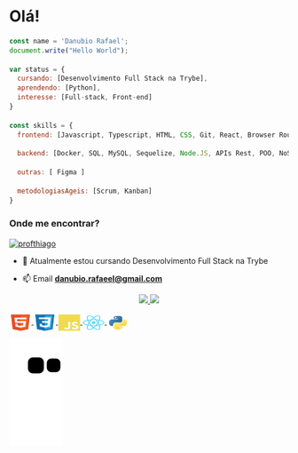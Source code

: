<h1>Olá! </h1>

```js
const name = 'Danubio Rafael';
document.write("Hello World");

var status = { 
  cursando: [Desenvolvimento Full Stack na Trybe],
  aprendendo: [Python],
  interesse: [Full-stack, Front-end]
}

const skills = {
  frontend: [Javascript, Typescript, HTML, CSS, Git, React, Browser Router, RTL, Redux, Jest, SASS/SCSS],
  
  backend: [Docker, SQL, MySQL, Sequelize, Node.JS, APIs Rest, POO, NoSQL, MongoDB, Mongoose],
  
  outras: [ Figma ]
  
  metodologiasAgeis: [Scrum, Kanban]
}

```

<h3 align="left">Onde me encontrar?</h3>
<p align="left">
<a href="https://www.linkedin.com/in/danubiorafael/" target="blank"><img align="center" src="https://img.shields.io/badge/LinkedIn-0077B5?style=for-the-badge&logo=linkedin&logoColor=white" alt="profthiago" /></a>


- 📖 Atualmente estou cursando Desenvolvimento Full Stack na Trybe

- 📫 Email **danubio.rafaeel@gmail.com**

<div align="center">
  <a href="https://www.instagram.com/rafaelsoouza/">
  <img height="180em" src="https://github-readme-stats.vercel.app/api?username=DanubioRafa&show_icons=true&theme=aura&include_all_commits=true&count_private=true"/>
  <img height="180em" src="https://github-readme-stats.vercel.app/api/top-langs/?username=DanubioRafa&layout=compact&langs_count=7&theme=aura"/>
</div>

  <div style="display: inline_block"><br>
     <img align="center" alt="Rafa-HTML" height="30" width="40" src="https://raw.githubusercontent.com/devicons/devicon/master/icons/html5/html5-original.svg">
  <img align="center" alt="Rafa-CSS" height="30" width="40" src="https://raw.githubusercontent.com/devicons/devicon/master/icons/css3/css3-original.svg">
  <img align="center" alt="Rafa-Js" height="30" width="40" src="https://raw.githubusercontent.com/devicons/devicon/master/icons/javascript/javascript-plain.svg">
    <img align="center" alt="Rafa-Js" height="30" width="40" src="https://raw.githubusercontent.com/devicons/devicon/master/icons/react/react-original.svg">
    <img align="center" alt="Rafa-Js" height="30" width="40" src="https://raw.githubusercontent.com/devicons/devicon/master/icons/python/python-original.svg">
 
  ![Snake animation](https://github.com/rafaballerini/rafaballerini/blob/output/github-contribution-grid-snake.svg)
